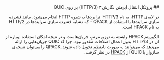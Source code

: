 <div dir="rtl">
## پروتکل انتقال ابرمتن نگارش ۳ (HTTP/3) بر روی QUIC

در لایه‌ی HTTP، به نام HTTP/3، ترابردها به شیوه HTTP انجام می‌شود، مانند فشرده سازی سرایندها با استفاده از QPACK - که مشابه فشرده سازی سرایندها در HTTP/2 به نام HPACK است.

الگوریتم HPACK وابسته به توزیع مرتبِ جریان‌هاست و در نتیجه امکان استفاده دوباره از آن در HTTP/3 بدون اعمال اصلاحات مقدور نبود، چرا که QUIC جریان‌هایی را ارائه می‌دهد که می‌توانند به صورت نامنظم تحویل داده شوند. QPACK را می‌توان نسخه‌‌ی سازوار با QUIC از [HPACK](https://httpwg.org/specs/rfc7541.html) در نظر گرفت.
</div>
